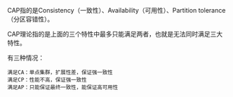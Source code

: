 CAP指的是Consistency（一致性）、Availability（可用性）、Partition tolerance（分区容错性）。

CAP理论指的是上面的三个特性中最多只能满足两者，也就是无法同时满足三大特性。

有三种情况：

    满足CA：单点集群，扩展性差，保证强一致性
    满足CP：性能不高，保证强一致性
    满足AP：只能保证最终一致性，能保证高可用性
